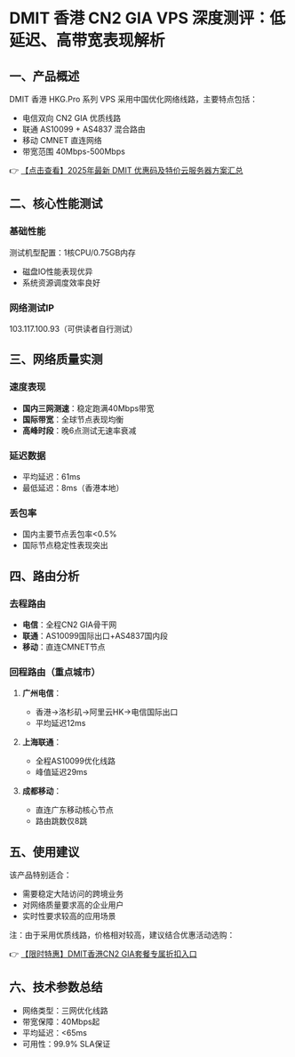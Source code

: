 # DMIT 香港 CN2 GIA VPS 深度测评：低延迟、高带宽表现解析

## 一、产品概述

DMIT 香港 HKG.Pro 系列 VPS 采用中国优化网络线路，主要特点包括：
- 电信双向 CN2 GIA 优质线路
- 联通 AS10099 + AS4837 混合路由
- 移动 CMNET 直连网络
- 带宽范围 40Mbps-500Mbps

👉 [【点击查看】2025年最新 DMIT 优惠码及特价云服务器方案汇总](https://bit.ly/dmit_coupon)

## 二、核心性能测试

### 基础性能
测试机型配置：1核CPU/0.75GB内存
- 磁盘IO性能表现优异
- 系统资源调度效率良好

### 网络测试IP
103.117.100.93（可供读者自行测试）

## 三、网络质量实测

### 速度表现
- **国内三网测速**：稳定跑满40Mbps带宽
- **国际带宽**：全球节点表现均衡
- **高峰时段**：晚6点测试无速率衰减

### 延迟数据
- 平均延迟：61ms
- 最低延迟：8ms（香港本地）

### 丢包率
- 国内主要节点丢包率<0.5%
- 国际节点稳定性表现突出

## 四、路由分析

### 去程路由
- **电信**：全程CN2 GIA骨干网
- **联通**：AS10099国际出口+AS4837国内段
- **移动**：直连CMNET节点

### 回程路由（重点城市）
1. **广州电信**：
   - 香港→洛杉矶→阿里云HK→电信国际出口
   - 平均延迟12ms

2. **上海联通**：
   - 全程AS10099优化线路
   - 峰值延迟29ms

3. **成都移动**：
   - 直连广东移动核心节点
   - 路由跳数仅8跳

## 五、使用建议

该产品特别适合：
- 需要稳定大陆访问的跨境业务
- 对网络质量要求高的企业用户
- 实时性要求较高的应用场景

注：由于采用优质线路，价格相对较高，建议结合优惠活动选购：

👉 [【限时特惠】DMIT香港CN2 GIA套餐专属折扣入口](https://bit.ly/dmit_coupon)

## 六、技术参数总结
- 网络类型：三网优化线路
- 带宽保障：40Mbps起
- 平均延迟：<65ms
- 可用性：99.9% SLA保证